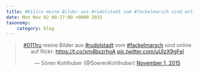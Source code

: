 ```yaml
---
title: #0111ru meine Bilder aus #rudolstadt vom #fackelmarsch sind online auf flickr: https://t.co/xm4bxzrhoA https://t.co/uUIzX9gFeI
date: Mon Nov 02 08:17:09 +0000 2015
taxonomy:
    category: blog
---
```

<blockquote class="twitter-tweet" align="center" width="350"><p lang="de" dir="ltr"><a href="https://twitter.com/hashtag/0111ru?src=hash">#0111ru</a> meine Bilder aus <a href="https://twitter.com/hashtag/rudolstadt?src=hash">#rudolstadt</a> vom <a href="https://twitter.com/hashtag/fackelmarsch?src=hash">#fackelmarsch</a> sind online auf flickr: <a href="https://t.co/xm4bxzrhoA">https://t.co/xm4bxzrhoA</a> <a href="https://t.co/uUIzX9gFeI">pic.twitter.com/uUIzX9gFeI</a></p>&mdash; Sören Kohlhuber (@SoerenKohlhuber) <a href="https://twitter.com/SoerenKohlhuber/status/660966379080781824">November 1, 2015</a></blockquote>
